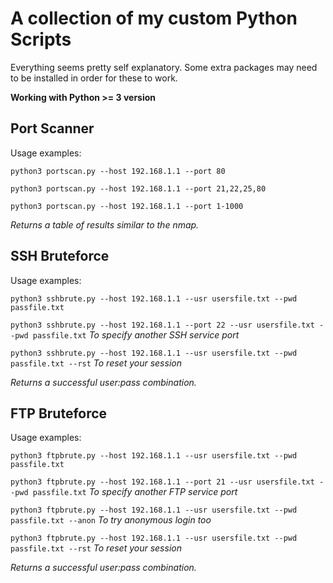 # A collection of my custom Python Scripts

Everything seems pretty self explanatory.
Some extra packages may need to be installed in order for these to work.

**Working with Python >= 3 version**

## Port Scanner

Usage examples:

`python3 portscan.py --host 192.168.1.1 --port 80`

`python3 portscan.py --host 192.168.1.1 --port 21,22,25,80`

`python3 portscan.py --host 192.168.1.1 --port 1-1000`

*Returns a table of results similar to the nmap.*

## SSH Bruteforce

Usage examples:

`python3 sshbrute.py --host 192.168.1.1 --usr usersfile.txt --pwd passfile.txt`

`python3 sshbrute.py --host 192.168.1.1 --port 22 --usr usersfile.txt --pwd passfile.txt` *To specify another SSH service port*

`python3 sshbrute.py --host 192.168.1.1 --usr usersfile.txt --pwd passfile.txt --rst` *To reset your session*

*Returns a successful user:pass combination.*

## FTP Bruteforce

Usage examples:

`python3 ftpbrute.py --host 192.168.1.1 --usr usersfile.txt --pwd passfile.txt`

`python3 ftpbrute.py --host 192.168.1.1 --port 21 --usr usersfile.txt --pwd passfile.txt` *To specify another FTP service port*

`python3 ftpbrute.py --host 192.168.1.1 --usr usersfile.txt --pwd passfile.txt --anon` *To try anonymous login too*

`python3 ftpbrute.py --host 192.168.1.1 --usr usersfile.txt --pwd passfile.txt --rst` *To reset your session*

*Returns a successful user:pass combination.*